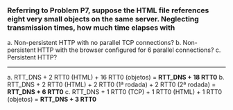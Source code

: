 ### Referring to Problem P7, suppose the HTML file references eight very small objects on the same server. Neglecting transmission times, how much time elapses with

a. Non-persistent HTTP with no parallel TCP connections?
b. Non-persistent HTTP with the browser configured for 6 parallel
connections?
c. Persistent HTTP?

---

a. RTT_DNS + 2 RTT0 (HTML) + 16 RTT0 (objetos) = **RTT_DNS + 18 RTT0**
b. RTT_DNS + 2 RTT0 (HTML) + 2 RTT0 (1ª rodada) + 2 RTT0 (2ª rodada) = **RTT_DNS + 6 RTT0**
c. RTT_DNS + 1 RTT0 (TCP) + 1 RTT0 (HTML) + 1 RTT0 (objetos) = **RTT_DNS + 3 RTT0**